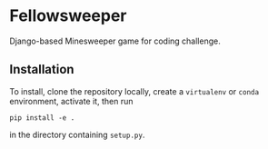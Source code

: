 # Fellowsweeper

Django-based Minesweeper game for coding challenge.

## Installation

To install, clone the repository locally, create a `virtualenv` or `conda` environment, activate it, then run

```
pip install -e .
```

in the directory containing `setup.py`.

